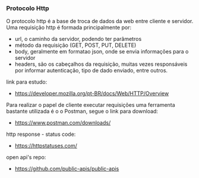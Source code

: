 ### Protocolo Http

O protocolo http é a base de troca de dados da web entre cliente e servidor. Uma requisição http é formada principalmente por:

- url, o caminho da servidor, podendo ter parâmetros
- método da requisição (GET, POST, PUT, DELETE)
- body, geralmente em formatao json, onde se envia informações para o servidor
- headers, são os cabeçalhos da requisição, muitas vezes responsáveis por informar autenticação, tipo de dado enviado, entre outros.

link para estudo:
- https://developer.mozilla.org/pt-BR/docs/Web/HTTP/Overview

Para realizar o papel de cliente executar requisições uma ferramenta bastante utilizada é o o Postman, segue o link para download: 
- https://www.postman.com/downloads/

http response - status code:
- https://httpstatuses.com/

open api's repo:
- https://github.com/public-apis/public-apis